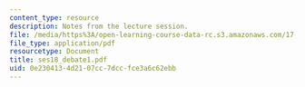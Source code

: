 ```yaml
---
content_type: resource
description: Notes from the lecture session.
file: /media/https%3A/open-learning-course-data-rc.s3.amazonaws.com/17-55j-introduction-to-latin-american-studies-fall-2006/0e2304134d2107cc7dccfce3a6c62ebb_ses18_debate1.pdf
file_type: application/pdf
resourcetype: Document
title: ses18_debate1.pdf
uid: 0e230413-4d21-07cc-7dcc-fce3a6c62ebb
---
```

